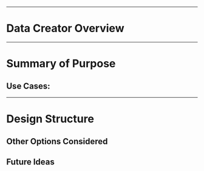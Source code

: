 
---
# Data Creator Overview
---


# Summary of Purpose

## Use Cases:


---
# Design Structure

## Other Options Considered

## Future Ideas